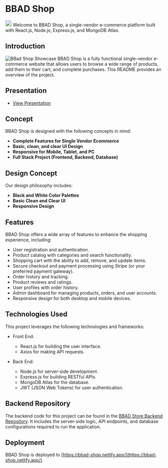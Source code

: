 # BBAD Shop

<img src="https://github.com/ppoompich/bbad-store-frontend/raw/master/public/logo192.png" alt="BBAD Shop Logo" width="20px"> Welcome to BBAD Shop, a single-vendor e-commerce platform built with React.js, Node.js, Express.js, and MongoDB Atlas.

## Introduction
![BBad Shop Showcase](https://github.com/ppoompich/bbad-store-frontend/blob/master/public/showcase.jpg)
BBAD Shop is a fully functional single-vendor e-commerce website that allows users to browse a wide range of products, add them to their cart, and complete purchases. This README provides an overview of the project.

## Presentation

- [View Presentation](https://docs.google.com/presentation/d/1M3cocFfnALWEO_FCrFaipgCN156dxs-HRiEaPHZBCuI/edit?usp=sharing)

## Concept

BBAD Shop is designed with the following concepts in mind:

- **Complete Features for Single Vendor Ecommerce**
- **Basic, clean, and clear UI Design**
- **Responsive for Mobile, Tablet, and PC**
- **Full Stack Project (Frontend, Backend, Database)**

## Design Concept

Our design philosophy includes:

- **Black and White Color Palettes**
- **Basic Clean and Clear UI**
- **Responsive Design**

## Features

BBAD Shop offers a wide array of features to enhance the shopping experience, including:

- User registration and authentication.
- Product catalog with categories and search functionality.
- Shopping cart with the ability to add, remove, and update items.
- Secure checkout and payment processing using Stripe (or your preferred payment gateway).
- Order history and tracking.
- Product reviews and ratings.
- User profiles with order history.
- Admin dashboard for managing products, orders, and user accounts.
- Responsive design for both desktop and mobile devices.

## Technologies Used

This project leverages the following technologies and frameworks:

- Front End:
  - React.js for building the user interface.
  - Axios for making API requests.

- Back End:
  - Node.js for server-side development.
  - Express.js for building RESTful APIs.
  - MongoDB Atlas for the database.
  - JWT (JSON Web Tokens) for user authentication.

## Backend Repository

The backend code for this project can be found in the [BBAD Store Backend Repository](https://github.com/ppoompich/bbad-store-backend). It includes the server-side logic, API endpoints, and database configurations required to run the application.

## Deployment

BBAD Shop is deployed to [https://bbad-shop.netlify.app/](https://bbad-shop.netlify.app/).
